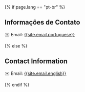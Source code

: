 {% if page.lang == "pt-br" %}

## Informações de Contato

✉️ Email: [{{site.email.portuguese}}](mailto:{{site.email.portuguese}})

{% else %}

## Contact Information

✉️ Email: [{{site.email.english}}](mailto:{{site.email.english}})

{% endif %}
